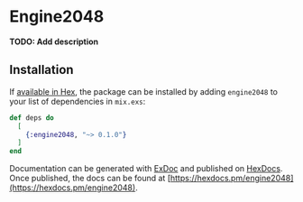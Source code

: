 # Engine2048

**TODO: Add description**

## Installation

If [available in Hex](https://hex.pm/docs/publish), the package can be installed
by adding `engine2048` to your list of dependencies in `mix.exs`:

```elixir
def deps do
  [
    {:engine2048, "~> 0.1.0"}
  ]
end
```

Documentation can be generated with [ExDoc](https://github.com/elixir-lang/ex_doc)
and published on [HexDocs](https://hexdocs.pm). Once published, the docs can
be found at [https://hexdocs.pm/engine2048](https://hexdocs.pm/engine2048).

